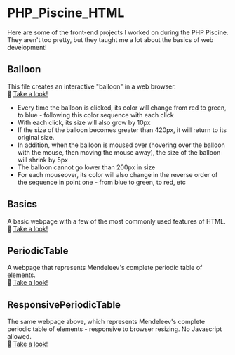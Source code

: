 # PHP_Piscine_HTML
Here are some of the front-end projects I worked on during the PHP Piscine. They aren't too pretty, but they taught me a lot about the basics of web development!

## Balloon
This file creates an interactive "balloon" in a web browser.  
🔗 [Take a look!](https://melissaalasalmi.github.io/PHP_Piscine_HTML/Balloon/balloon.html)
- Every time the balloon is clicked, its color will change from red to green, to blue - following this color sequence with each click 
- With each click, its size will also grow by 10px
- If the size of the balloon becomes greater than 420px, it will return to its original size.
- In addition, when the balloon is moused over (hovering over the balloon with the mouse, then moving the mouse away), the size of the balloon will shrink by 5px
- The balloon cannot go lower than 200px in size
- For each mouseover, its color will also change in the reverse order of the sequence in point one - from blue to green, to red, etc

## Basics
A basic webpage with a few of the most commonly used features of HTML.  
🔗 [Take a look!](https://melissaalasalmi.github.io/PHP_Piscine_HTML/Basics/basics.html)

## PeriodicTable
A webpage that represents Mendeleev's complete periodic table of elements.  
🔗 [Take a look!](https://melissaalasalmi.github.io/PHP_Piscine_HTML/Periodic_Table/mendeleev.html)

## ResponsivePeriodicTable
The same webpage above, which represents Mendeleev's complete periodic table of elements - responsive to browser resizing. No Javascript allowed.  
🔗 [Take a look!](https://melissaalasalmi.github.io/PHP_Piscine_HTML/Responsive_Periodic_Table/responsive.html)
